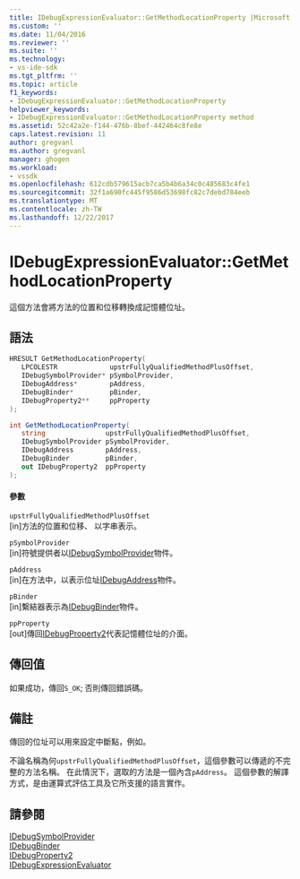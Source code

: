 ```yaml
---
title: IDebugExpressionEvaluator::GetMethodLocationProperty |Microsoft 文件
ms.custom: ''
ms.date: 11/04/2016
ms.reviewer: ''
ms.suite: ''
ms.technology:
- vs-ide-sdk
ms.tgt_pltfrm: ''
ms.topic: article
f1_keywords:
- IDebugExpressionEvaluator::GetMethodLocationProperty
helpviewer_keywords:
- IDebugExpressionEvaluator::GetMethodLocationProperty method
ms.assetid: 52c42a2e-f144-476b-8bef-442464c8fe8e
caps.latest.revision: 11
author: gregvanl
ms.author: gregvanl
manager: ghogen
ms.workload:
- vssdk
ms.openlocfilehash: 612cdb579615acb7ca5b4b6a34c0c485683c4fe1
ms.sourcegitcommit: 32f1a690fc445f9586d53698fc82c7debd784eeb
ms.translationtype: MT
ms.contentlocale: zh-TW
ms.lasthandoff: 12/22/2017
---
```

# <a name="idebugexpressionevaluatorgetmethodlocationproperty"></a>IDebugExpressionEvaluator::GetMethodLocationProperty
這個方法會將方法的位置和位移轉換成記憶體位址。  
  
## <a name="syntax"></a>語法  
  
```cpp  
HRESULT GetMethodLocationProperty(   
   LPCOLESTR             upstrFullyQualifiedMethodPlusOffset,  
   IDebugSymbolProvider* pSymbolProvider,  
   IDebugAddress*        pAddress,  
   IDebugBinder*         pBinder,  
   IDebugProperty2**     ppProperty  
);  
```  
  
```csharp  
int GetMethodLocationProperty(  
   string               upstrFullyQualifiedMethodPlusOffset,   
   IDebugSymbolProvider pSymbolProvider,   
   IDebugAddress        pAddress,   
   IDebugBinder         pBinder,   
   out IDebugProperty2  ppProperty  
);  
```  
  
#### <a name="parameters"></a>參數  
 `upstrFullyQualifiedMethodPlusOffset`  
 [in]方法的位置和位移、 以字串表示。  
  
 `pSymbolProvider`  
 [in]符號提供者以[IDebugSymbolProvider](../../../extensibility/debugger/reference/idebugsymbolprovider.md)物件。  
  
 `pAddress`  
 [in]在方法中，以表示位址[IDebugAddress](../../../extensibility/debugger/reference/idebugaddress.md)物件。  
  
 `pBinder`  
 [in]繫結器表示為[IDebugBinder](../../../extensibility/debugger/reference/idebugbinder.md)物件。  
  
 `ppProperty`  
 [out]傳回[IDebugProperty2](../../../extensibility/debugger/reference/idebugproperty2.md)代表記憶體位址的介面。  
  
## <a name="return-value"></a>傳回值  
 如果成功，傳回`S_OK`; 否則傳回錯誤碼。  
  
## <a name="remarks"></a>備註  
 傳回的位址可以用來設定中斷點，例如。  
  
 不論名稱為何`upstrFullyQualifiedMethodPlusOffset`，這個參數可以傳遞的不完整的方法名稱。 在此情況下，選取的方法是一個內含`pAddress`。 這個參數的解譯方式，是由運算式評估工具及它所支援的語言實作。  
  
## <a name="see-also"></a>請參閱  
 [IDebugSymbolProvider](../../../extensibility/debugger/reference/idebugsymbolprovider.md)   
 [IDebugBinder](../../../extensibility/debugger/reference/idebugbinder.md)   
 [IDebugProperty2](../../../extensibility/debugger/reference/idebugproperty2.md)   
 [IDebugExpressionEvaluator](../../../extensibility/debugger/reference/idebugexpressionevaluator.md)
